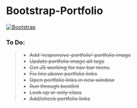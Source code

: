 # Bootstrap-Portfolio

[![Bootstrap](https://img.shields.io/badge/Bootstrap-4.0.0--beta.2-blue.svg)](https://getbootstrap.com/docs/4.0/getting-started/introduction/)

### To Do:
> - ~~Add 'responsive-portfolio' portfolio image~~
> - ~~Update portfolio image alt tags~~
> - ~~Get JS working for nav bar menu~~
> - ~~Fix line above portfolio links~~
> - ~~Open portfolio links in new window~~
> - ~~Run through bootlint~~
> - ~~Look up sr-only class~~
> - ~~Add/check portfolio links~~